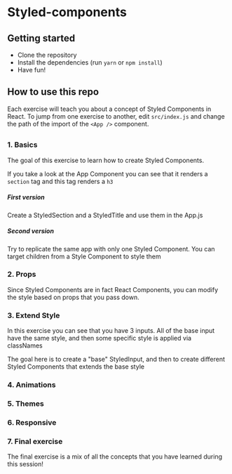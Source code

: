 # Styled-components

## Getting started

- Clone the repository
- Install the dependencies (run ```yarn``` or ```npm install```)
- Have fun!

## How to use this repo

Each exercise will teach you about a concept of Styled Components in React. To jump from one exercise to another, edit `src/index.js` and change the path of the import of the `<App />` component.

##

### 1. Basics

The goal of this exercise to learn how to create Styled Components. 

If you take a look at the App Component you can see that it renders a ```section``` tag and this tag renders a ```h3```

##### First version
Create a StyledSection and a StyledTitle and use them in the App.js

##### Second version
Try to replicate the same app with only one Styled Component. You can target children from a Style Component to style them


### 2. Props

Since Styled Components are in fact React Components, you can modify the style based on props that you pass down.

### 3. Extend Style

In this exercise you can see that you have 3 inputs. All of the base input have the same style, and then some specific style is applied via classNames

The goal here is to create a "base" StyledInput, and then to create different Styled Components that extends the base style

### 4. Animations

### 5. Themes

### 6. Responsive

### 7. Final exercise

The final exercise is a mix of all the concepts that you have learned during this session! 


